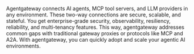 Agentgateway connects AI agents, MCP tool servers, and LLM providers in any environment. These two-way connections are secure, scalable, and stateful. You get enterprise-grade security, observability, resiliency, reliability, and multi-tenancy features. This way, agentgateway  addresses common gaps with traditional gateway proxies or protocols like MCP and A2A. With agentgateway, you can quickly adopt and scale your agentic AI environments.